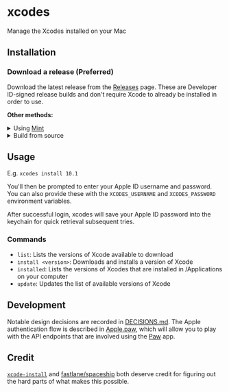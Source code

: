 # xcodes

Manage the Xcodes installed on your Mac

## Installation

### Download a release (Preferred)

Download the latest release from the [Releases](https://github.com/interstateone/xcodes/releases) page. These are Developer ID-signed release builds and don't require Xcode to already be installed in order to use.

**Other methods:**

<details>
<summary>Using <a href="https://github.com/yonaskolb/Mint">Mint</a></summary>

```sh
mint install interstateone/xcodes
```
</details>

<details>
<summary>Build from source</summary>

Building from source requires Xcode, so it's not an option for setting up a computer from scratch.

```sh
git clone https://github.com/interstateone/xcodes
cd xcodes
make install
# or, if /usr/local/ isn't in your PATH
PREFIX=/your/install/directory make install
```

While installing, you may get the following output:

```
swift build -Xswiftc "-target" -Xswiftc "x86_64-apple-macosx10.13"
error: terminated(72): xcrun --sdk macosx --find xctest output:

```

If that occurs, it means you need to select a version of Xcode. You can do this with `xcode-select` or by choosing a Command Line Tools option in Xcode's preferences Locations tab.
</details>

## Usage

E.g. `xcodes install 10.1`

You'll then be prompted to enter your Apple ID username and password. You can also provide these with the `XCODES_USERNAME` and `XCODES_PASSWORD` environment variables.

After successful login, xcodes will save your Apple ID password into the keychain for quick retrieval subsequent tries.

### Commands

- `list`: Lists the versions of Xcode available to download
- `install <version>`: Downloads and installs a version of Xcode
- `installed`: Lists the versions of Xcodes that are installed in /Applications on your computer
- `update`: Updates the list of available versions of Xcode

## Development

Notable design decisions are recorded in [DECISIONS.md](./DECISIONS.md). The Apple authentication flow is described in [Apple.paw](./Apple.paw), which will allow you to play with the API endpoints that are involved using the [Paw](https://paw.cloud) app.

## Credit

[`xcode-install`](https://github.com/xcpretty/xcode-install) and [fastlane/spaceship](https://github.com/fastlane/fastlane/tree/master/spaceship) both deserve credit for figuring out the hard parts of what makes this possible.
